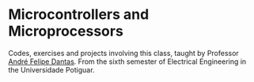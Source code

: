 # Microcontrollers and Microprocessors

Codes, exercises and projects involving this class, taught by Professor [André Felipe Dantas](https://github.com/lordcobisco).
From the sixth semester of Electrical Engineering in the Universidade Potiguar.
